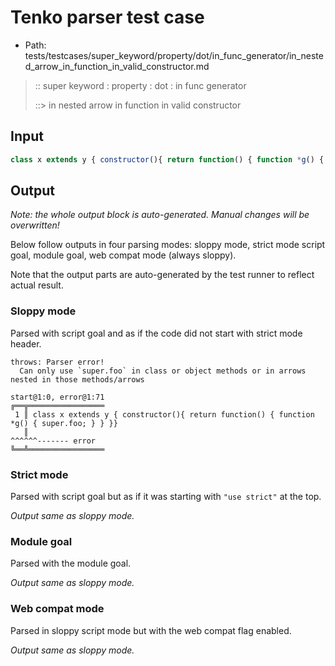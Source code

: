 # Tenko parser test case

- Path: tests/testcases/super_keyword/property/dot/in_func_generator/in_nested_arrow_in_function_in_valid_constructor.md

> :: super keyword : property : dot : in func generator
>
> ::> in nested arrow in function in valid constructor

## Input


`````js
class x extends y { constructor(){ return function() { function *g() { super.foo; } } }}
`````

## Output

_Note: the whole output block is auto-generated. Manual changes will be overwritten!_

Below follow outputs in four parsing modes: sloppy mode, strict mode script goal, module goal, web compat mode (always sloppy).

Note that the output parts are auto-generated by the test runner to reflect actual result.

### Sloppy mode

Parsed with script goal and as if the code did not start with strict mode header.

`````
throws: Parser error!
  Can only use `super.foo` in class or object methods or in arrows nested in those methods/arrows

start@1:0, error@1:71
╔══╦═════════════════
 1 ║ class x extends y { constructor(){ return function() { function *g() { super.foo; } } }}
   ║                                                                        ^^^^^^------- error
╚══╩═════════════════

`````

### Strict mode

Parsed with script goal but as if it was starting with `"use strict"` at the top.

_Output same as sloppy mode._

### Module goal

Parsed with the module goal.

_Output same as sloppy mode._

### Web compat mode

Parsed in sloppy script mode but with the web compat flag enabled.

_Output same as sloppy mode._

